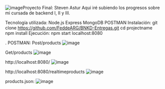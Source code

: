 ![image](https://github.com/user-attachments/assets/5ff54003-942d-4277-99dc-a9b8c7bcd04d)Proyecto Final: Steven Astur
Aqui iré subiendo los progresos sobre mi cursada de backend I, II y III.

Tecnología utilizada:
Node.js
Express
MongoDB
POSTMAN
Instalación:
git clone https://github.com/FeddeARG/BNKD-Entregas.git
cd projectname
npm install
Ejecución:
npm start
localhost:8080

. POSTMAN:
Post/products
![image](https://github.com/user-attachments/assets/bad3f52d-d47a-46be-9bdb-d71e37e2726e)

Get/products
![image](https://github.com/user-attachments/assets/84bfc885-4994-48b9-a7cd-ddeaf58e6d21)

http://localhost:8080/
![image](https://github.com/user-attachments/assets/5ceecaaa-c59b-4327-bcd2-1804a3df1f2a)

http://localhost:8080/realtimeproducts
![image](https://github.com/user-attachments/assets/0d08e5c4-1371-44f5-842c-3e1ef09f6c67)

products.json:
![image](https://github.com/user-attachments/assets/5167b431-5f42-4fa9-968b-fd0fb84956c3)



